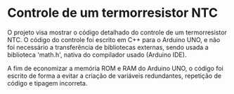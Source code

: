 # Controle de um termorresistor NTC

  O projeto visa mostrar o código detalhado do controle de um termorresistor NTC. O código do controle foi escrito em C++ para o Arduino UNO, e não foi necessário a transferência de bibliotecas externas, sendo usada a biblioteca 'math.h', nativa do compilador usado (Arduino IDE). 
  
  A fim de economizar a memória ROM e RAM do Arduino UNO, o código foi escrito de forma a evitar a criação de variáveis redundantes, repetição de código e tipagem incorreta.

